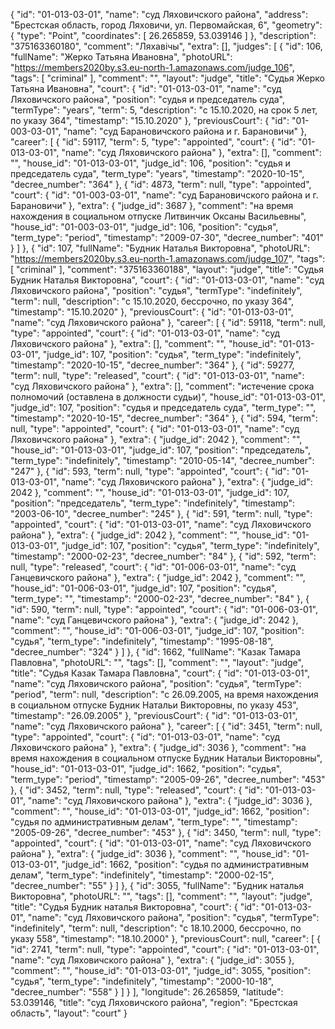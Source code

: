 {
    "id": "01-013-03-01",
    "name": "суд Ляховичского района",
    "address": "Брестская область, город Ляховичи, ул. Первомайская, 6",
    "geometry": {
        "type": "Point",
        "coordinates": [
            26.265859,
            53.039146
        ]
    },
    "description": "375163360180",
    "comment": "Ляхавічы",
    "extra": [],
    "judges": [
        {
            "id": 106,
            "fullName": "Жерко Татьяна Ивановна",
            "photoURL": "https://members2020by.s3.eu-north-1.amazonaws.com/judge_106",
            "tags": [
                "criminal"
            ],
            "comment": "",
            "layout": "judge",
            "title": "Судья Жерко Татьяна Ивановна",
            "court": {
                "id": "01-013-03-01",
                "name": "суд Ляховичского района",
                "position": "судья и председатель суда",
                "termType": "years",
                "term": 5,
                "description": "c 15.10.2020, на срок 5 лет, по указу 364",
                "timestamp": "15.10.2020"
            },
            "previousCourt": {
                "id": "01-003-03-01",
                "name": "суд Барановичского района и г. Барановичи"
            },
            "career": [
                {
                    "id": 59117,
                    "term": 5,
                    "type": "appointed",
                    "court": {
                        "id": "01-013-03-01",
                        "name": "суд Ляховичского района"
                    },
                    "extra": [],
                    "comment": "",
                    "house_id": "01-013-03-01",
                    "judge_id": 106,
                    "position": "судья и председатель суда",
                    "term_type": "years",
                    "timestamp": "2020-10-15",
                    "decree_number": "364"
                },
                {
                    "id": 4873,
                    "term": null,
                    "type": "appointed",
                    "court": {
                        "id": "01-003-03-01",
                        "name": "суд Барановичского района и г. Барановичи"
                    },
                    "extra": {
                        "judge_id": 3687
                    },
                    "comment": "на время нахождения в социальном отпуске Литвинчик Оксаны Васильевны",
                    "house_id": "01-003-03-01",
                    "judge_id": 106,
                    "position": "судья",
                    "term_type": "period",
                    "timestamp": "2009-07-30",
                    "decree_number": "401"
                }
            ]
        },
        {
            "id": 107,
            "fullName": "Будник Наталья Викторовна",
            "photoURL": "https://members2020by.s3.eu-north-1.amazonaws.com/judge_107",
            "tags": [
                "criminal"
            ],
            "comment": "375163360188",
            "layout": "judge",
            "title": "Судья Будник Наталья Викторовна",
            "court": {
                "id": "01-013-03-01",
                "name": "суд Ляховичского района",
                "position": "судья",
                "termType": "indefinitely",
                "term": null,
                "description": "c 15.10.2020, бессрочно, по указу 364",
                "timestamp": "15.10.2020"
            },
            "previousCourt": {
                "id": "01-013-03-01",
                "name": "суд Ляховичского района"
            },
            "career": [
                {
                    "id": 59118,
                    "term": null,
                    "type": "appointed",
                    "court": {
                        "id": "01-013-03-01",
                        "name": "суд Ляховичского района"
                    },
                    "extra": [],
                    "comment": "",
                    "house_id": "01-013-03-01",
                    "judge_id": 107,
                    "position": "судья",
                    "term_type": "indefinitely",
                    "timestamp": "2020-10-15",
                    "decree_number": "364"
                },
                {
                    "id": 59277,
                    "term": null,
                    "type": "released",
                    "court": {
                        "id": "01-013-03-01",
                        "name": "суд Ляховичского района"
                    },
                    "extra": [],
                    "comment": "истечение срока полномочий (оставлена в должности судьи)",
                    "house_id": "01-013-03-01",
                    "judge_id": 107,
                    "position": "судья и председатель суда",
                    "term_type": "",
                    "timestamp": "2020-10-15",
                    "decree_number": "364"
                },
                {
                    "id": 594,
                    "term": null,
                    "type": "appointed",
                    "court": {
                        "id": "01-013-03-01",
                        "name": "суд Ляховичского района"
                    },
                    "extra": {
                        "judge_id": 2042
                    },
                    "comment": "",
                    "house_id": "01-013-03-01",
                    "judge_id": 107,
                    "position": "председатель",
                    "term_type": "indefinitely",
                    "timestamp": "2010-05-14",
                    "decree_number": "247"
                },
                {
                    "id": 593,
                    "term": null,
                    "type": "appointed",
                    "court": {
                        "id": "01-013-03-01",
                        "name": "суд Ляховичского района"
                    },
                    "extra": {
                        "judge_id": 2042
                    },
                    "comment": "",
                    "house_id": "01-013-03-01",
                    "judge_id": 107,
                    "position": "председатель",
                    "term_type": "indefinitely",
                    "timestamp": "2003-06-10",
                    "decree_number": "245"
                },
                {
                    "id": 591,
                    "term": null,
                    "type": "appointed",
                    "court": {
                        "id": "01-013-03-01",
                        "name": "суд Ляховичского района"
                    },
                    "extra": {
                        "judge_id": 2042
                    },
                    "comment": "",
                    "house_id": "01-013-03-01",
                    "judge_id": 107,
                    "position": "судья",
                    "term_type": "indefinitely",
                    "timestamp": "2000-02-23",
                    "decree_number": "84"
                },
                {
                    "id": 592,
                    "term": null,
                    "type": "released",
                    "court": {
                        "id": "01-006-03-01",
                        "name": "суд Ганцевичского района"
                    },
                    "extra": {
                        "judge_id": 2042
                    },
                    "comment": "",
                    "house_id": "01-006-03-01",
                    "judge_id": 107,
                    "position": "судья",
                    "term_type": "",
                    "timestamp": "2000-02-23",
                    "decree_number": "84"
                },
                {
                    "id": 590,
                    "term": null,
                    "type": "appointed",
                    "court": {
                        "id": "01-006-03-01",
                        "name": "суд Ганцевичского района"
                    },
                    "extra": {
                        "judge_id": 2042
                    },
                    "comment": "",
                    "house_id": "01-006-03-01",
                    "judge_id": 107,
                    "position": "судья",
                    "term_type": "indefinitely",
                    "timestamp": "1995-08-18",
                    "decree_number": "324"
                }
            ]
        },
        {
            "id": 1662,
            "fullName": "Казак Тамара Павловна",
            "photoURL": "",
            "tags": [],
            "comment": "",
            "layout": "judge",
            "title": "Судья Казак Тамара Павловна",
            "court": {
                "id": "01-013-03-01",
                "name": "суд Ляховичского района",
                "position": "судья",
                "termType": "period",
                "term": null,
                "description": "c 26.09.2005, на время нахождения в социальном отпуске Будник Натальи Викторовны, по указу 453",
                "timestamp": "26.09.2005"
            },
            "previousCourt": {
                "id": "01-013-03-01",
                "name": "суд Ляховичского района"
            },
            "career": [
                {
                    "id": 3451,
                    "term": null,
                    "type": "appointed",
                    "court": {
                        "id": "01-013-03-01",
                        "name": "суд Ляховичского района"
                    },
                    "extra": {
                        "judge_id": 3036
                    },
                    "comment": "на время нахождения в социальном отпуске Будник Натальи Викторовны",
                    "house_id": "01-013-03-01",
                    "judge_id": 1662,
                    "position": "судья",
                    "term_type": "period",
                    "timestamp": "2005-09-26",
                    "decree_number": "453"
                },
                {
                    "id": 3452,
                    "term": null,
                    "type": "released",
                    "court": {
                        "id": "01-013-03-01",
                        "name": "суд Ляховичского района"
                    },
                    "extra": {
                        "judge_id": 3036
                    },
                    "comment": "",
                    "house_id": "01-013-03-01",
                    "judge_id": 1662,
                    "position": "судья по административным делам",
                    "term_type": "",
                    "timestamp": "2005-09-26",
                    "decree_number": "453"
                },
                {
                    "id": 3450,
                    "term": null,
                    "type": "appointed",
                    "court": {
                        "id": "01-013-03-01",
                        "name": "суд Ляховичского района"
                    },
                    "extra": {
                        "judge_id": 3036
                    },
                    "comment": "",
                    "house_id": "01-013-03-01",
                    "judge_id": 1662,
                    "position": "судья по административным делам",
                    "term_type": "indefinitely",
                    "timestamp": "2000-02-15",
                    "decree_number": "55"
                }
            ]
        },
        {
            "id": 3055,
            "fullName": "Будник наталья Викторовна",
            "photoURL": "",
            "tags": [],
            "comment": "",
            "layout": "judge",
            "title": "Судья Будник наталья Викторовна",
            "court": {
                "id": "01-013-03-01",
                "name": "суд Ляховичского района",
                "position": "судья",
                "termType": "indefinitely",
                "term": null,
                "description": "c 18.10.2000, бессрочно, по указу 558",
                "timestamp": "18.10.2000"
            },
            "previousCourt": null,
            "career": [
                {
                    "id": 2741,
                    "term": null,
                    "type": "appointed",
                    "court": {
                        "id": "01-013-03-01",
                        "name": "суд Ляховичского района"
                    },
                    "extra": {
                        "judge_id": 3055
                    },
                    "comment": "",
                    "house_id": "01-013-03-01",
                    "judge_id": 3055,
                    "position": "судья",
                    "term_type": "indefinitely",
                    "timestamp": "2000-10-18",
                    "decree_number": "558"
                }
            ]
        }
    ],
    "longitude": 26.265859,
    "latitude": 53.039146,
    "title": "суд Ляховичского района",
    "region": "Брестская область",
    "layout": "court"
}